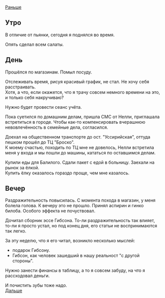 [Раньше](2020.12.26.md)  
## Утро
В отличие от пьянки, сегодня я поднялся во время. 

Опять сделал всем салаты.
## День
Прошёлся по магазинам. Помыл посуду.

Отслеживать время, рисуя красивый график, не стал. Не хочу себя расстраивать.  
Хотя, а что, если окажется, что я трачу совсем немного времени на это, и только себя накручиваю?

Нужно будет провести сеанс учёта.

Пока суетился по домашним делам, пришла СМС от Нелли, приглашала встретиться в городе. Чтобы как-то компенсировать вчерашнюю невовлечённость в семейные дела, согласился.

Доехал на общественном транспорте до ост. "Уссирийская", оттуда пешком прошёл до ТЦ "Броско".  
К моему счастью, походить по ТЦ мне не довелось, Нелли встретила меня у входа и мы пошли до машины, кататься по оставшимся делам.

Купили еды для Балилого. Сдали пакет с едой в больницу. Заехали на рынок за ёлкой.  
Купить ёлку оказалось гораздо проще, чем мне казалось.

## Вечер
Раздражительность повысилась. С момента похода в магазин, у меня болела голова. К вечеру это не прошло. Принял аспирин и гинко билоба. Особого эффекта не почуствовал.

Дочитал сборник эссе Гибсона. То-ли раздражительность так влияет, то-ли я просто устал, но под конец дня, его статьи не воспринимаются так легко.

За эту неделю, что я его читал, возникло несколько мыслей:
 - подарок Гибсону. 
 - Гибсон, как человек зашедший в нашу реальност "с другой стороны".

Нужно занести финансы в таблицу, а то я совсем забуду, на что я рассходовал деньги.

И почистить зубы тоже надо.  
[Дальше](2020.12.28.md)
